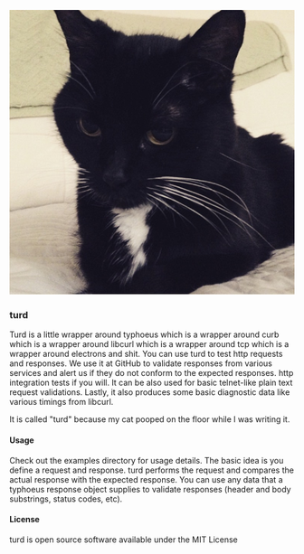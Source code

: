 ![](https://raw.githubusercontent.com/joewilliams/turd/master/mira.jpg)

### turd

Turd is a little wrapper around typhoeus which is a wrapper around curb which is a wrapper around libcurl which is a wrapper around tcp which is a wrapper around electrons and shit. You can use turd to test http requests and responses. We use it at GitHub to validate responses from various services and alert us if they do not conform to the expected responses. http integration tests if you will. It can be also used for basic telnet-like plain text request validations. Lastly, it also produces some basic diagnostic data like various timings from libcurl.

It is called "turd" because my cat pooped on the floor while I was writing it.

#### Usage

Check out the examples directory for usage details. The basic idea is you define a request and response. turd performs the request and compares the actual response with the expected response. You can use any data that a typhoeus response object supplies to validate responses (header and body substrings, status codes, etc).

#### License

turd is open source software available under the MIT License
